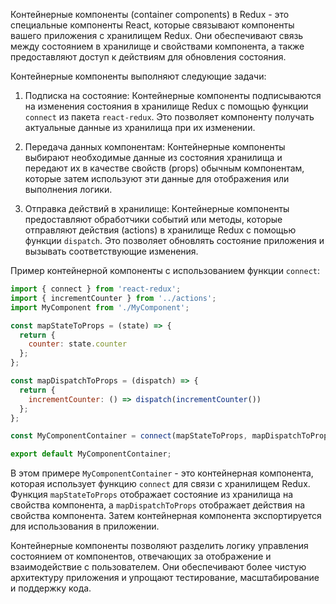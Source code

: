 Контейнерные компоненты (container components) в Redux - это специальные компоненты React, которые связывают компоненты вашего приложения с хранилищем Redux. Они обеспечивают связь между состоянием в хранилище и свойствами компонента, а также предоставляют доступ к действиям для обновления состояния.

Контейнерные компоненты выполняют следующие задачи:

1. Подписка на состояние: Контейнерные компоненты подписываются на изменения состояния в хранилище Redux с помощью функции `connect` из пакета `react-redux`. Это позволяет компоненту получать актуальные данные из хранилища при их изменении.

2. Передача данных компонентам: Контейнерные компоненты выбирают необходимые данные из состояния хранилища и передают их в качестве свойств (props) обычным компонентам, которые затем используют эти данные для отображения или выполнения логики.

3. Отправка действий в хранилище: Контейнерные компоненты предоставляют обработчики событий или методы, которые отправляют действия (actions) в хранилище Redux с помощью функции `dispatch`. Это позволяет обновлять состояние приложения и вызывать соответствующие изменения.

Пример контейнерной компоненты с использованием функции `connect`:

```javascript
import { connect } from 'react-redux';
import { incrementCounter } from '../actions';
import MyComponent from './MyComponent';

const mapStateToProps = (state) => {
  return {
    counter: state.counter
  };
};

const mapDispatchToProps = (dispatch) => {
  return {
    incrementCounter: () => dispatch(incrementCounter())
  };
};

const MyComponentContainer = connect(mapStateToProps, mapDispatchToProps)(MyComponent);

export default MyComponentContainer;
```

В этом примере `MyComponentContainer` - это контейнерная компонента, которая использует функцию `connect` для связи с хранилищем Redux. Функция `mapStateToProps` отображает состояние из хранилища на свойства компонента, а `mapDispatchToProps` отображает действия на свойства компонента. Затем контейнерная компонента экспортируется для использования в приложении.

Контейнерные компоненты позволяют разделить логику управления состоянием от компонентов, отвечающих за отображение и взаимодействие с пользователем. Они обеспечивают более чистую архитектуру приложения и упрощают тестирование, масштабирование и поддержку кода.